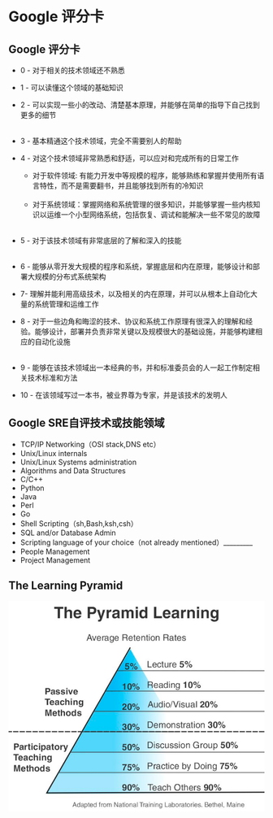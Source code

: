 # Google 评分卡


## Google 评分卡

- 0 - 对于相关的技术领域还不熟悉
- 1 - 可以读懂这个领域的基础知识
- 2 - 可以实现一些小的改动、清楚基本原理，并能够在简单的指导下自己找到更多的细节  
  &nbsp;
  &nbsp;
  &nbsp;
- 3 - 基本精通这个技术领域，完全不需要别人的帮助
- 4 - 对这个技术领域非常熟悉和舒适，可以应对和完成所有的日常工作  
  - 对于软件领域: 有能力开发中等规模的程序，能够熟练和掌握并使用所有语言特性，而不是需要翻书，并且能够找到所有的冷知识  
    &nbsp;  
  - 对于系统领域：掌握网络和系统管理的很多知识，并能够掌握一些内核知识以运维一个小型网络系统，包括恢复、调试和能解决一些不常见的故障   
    &nbsp;  
- 5 - 对于该技术领域有非常底层的了解和深入的技能  
  &nbsp;
  &nbsp;
  &nbsp;
- 6 - 能够从零开发大规模的程序和系统，掌握底层和内在原理，能够设计和部署大规模的分布式系统架构
- 7- 理解并能利用高级技术，以及相关的内在原理，并可以从根本上自动化大量的系统管理和运维工作
- 8 - 对于一些边角和晦涩的技术、协议和系统工作原理有很深入的理解和经验。能够设计，部署并负责非常关键以及规模很大的基础设施，并能够构建相应的自动化设施  
  &nbsp;
  &nbsp;
  &nbsp;  

- 9 - 能够在该技术领域出一本经典的书，并和标准委员会的人一起工作制定相关技术标准和方法
- 10 - 在该领域写过一本书，被业界尊为专家，并是该技术的发明人  

## Google SRE自评技术或技能领域


- TCP/IP Networking（OSI stack,DNS etc）
- Unix/Linux internals
- Unix/Linux Systems administration
- Algorithms and Data Structures
- C/C++
- Python
- Java
- Perl
- Go
- Shell Scripting（sh,Bash,ksh,csh）
- SQL and/or Database Admin
- Scripting language of your choice（not already mentioned）_________
- People Management
- Project Management

## The Learning Pyramid

![](/images/theLearningPyramid.png)


